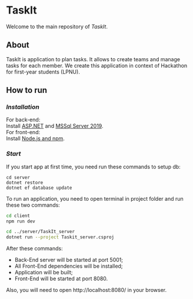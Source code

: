 # TaskIt
Welcome to the main repository of _TaskIt_.

## About
TaskIt is application to plan tasks. It allows to create teams and manage tasks for each member. We create this application in context of Hackathon for first-year students (LPNU). 

## How to run
### _Installation_
For back-end:                 
Install [ASP.NET](https://dotnet.microsoft.com/download/dotnet/3.1) 
and [MSSql Server 2019](https://www.microsoft.com/en-us/sql-server/sql-server-downloads).                           
For front-end:                                         
Install [Node.js and npm](https://nodejs.org/en/).
### _Start_
If you start app at first time, you need run these commands to setup db:
```
cd server
dotnet restore
dotnet ef database update
```
To run an application, you need to open terminal in project folder and run these two commands:
```sh
cd client
npm run dev

cd ../server/TaskIt_server
dotnet run --project Taskit_server.csproj 
```
After these commands:
- Back-End server will be started at port 5001;
- All Front-End dependencies will be installed;
- Application will be built;
- Front-End will be started at port 8080.

Also, you will need to open http://localhost:8080/ in your browser.

